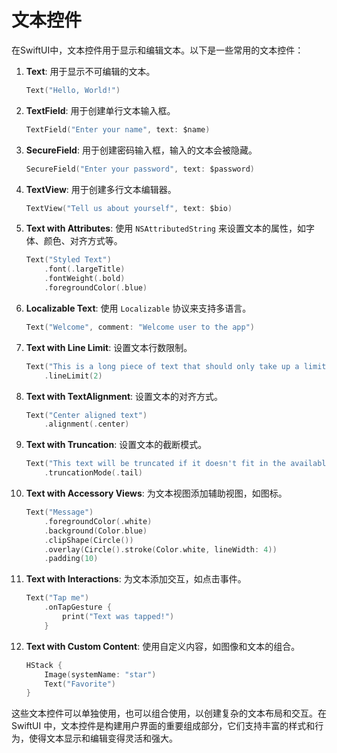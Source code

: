 # 文本控件

在SwiftUI中，文本控件用于显示和编辑文本。以下是一些常用的文本控件：

1. **Text**:
   用于显示不可编辑的文本。

   ```swift
   Text("Hello, World!")
   ```

2. **TextField**:
   用于创建单行文本输入框。

   ```swift
   TextField("Enter your name", text: $name)
   ```

3. **SecureField**:
   用于创建密码输入框，输入的文本会被隐藏。

   ```swift
   SecureField("Enter your password", text: $password)
   ```

4. **TextView**:
   用于创建多行文本编辑器。

   ```swift
   TextView("Tell us about yourself", text: $bio)
   ```

5. **Text with Attributes**:
   使用 `NSAttributedString` 来设置文本的属性，如字体、颜色、对齐方式等。

   ```swift
   Text("Styled Text")
       .font(.largeTitle)
       .fontWeight(.bold)
       .foregroundColor(.blue)
   ```

6. **Localizable Text**:
   使用 `Localizable` 协议来支持多语言。

   ```swift
   Text("Welcome", comment: "Welcome user to the app")
   ```

7. **Text with Line Limit**:
   设置文本行数限制。

   ```swift
   Text("This is a long piece of text that should only take up a limited number of lines.")
       .lineLimit(2)
   ```

8. **Text with TextAlignment**:
   设置文本的对齐方式。

   ```swift
   Text("Center aligned text")
       .alignment(.center)
   ```

9. **Text with Truncation**:
   设置文本的截断模式。

   ```swift
   Text("This text will be truncated if it doesn't fit in the available space.")
       .truncationMode(.tail)
   ```

10. **Text with Accessory Views**:
    为文本视图添加辅助视图，如图标。

    ```swift
    Text("Message")
        .foregroundColor(.white)
        .background(Color.blue)
        .clipShape(Circle())
        .overlay(Circle().stroke(Color.white, lineWidth: 4))
        .padding(10)
    ```

11. **Text with Interactions**:
    为文本添加交互，如点击事件。

    ```swift
    Text("Tap me")
        .onTapGesture {
            print("Text was tapped!")
        }
    ```

12. **Text with Custom Content**:
    使用自定义内容，如图像和文本的组合。

    ```swift
    HStack {
        Image(systemName: "star")
        Text("Favorite")
    }
    ```

这些文本控件可以单独使用，也可以组合使用，以创建复杂的文本布局和交互。在 SwiftUI 中，文本控件是构建用户界面的重要组成部分，它们支持丰富的样式和行为，使得文本显示和编辑变得灵活和强大。
